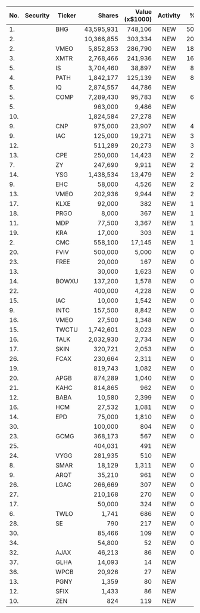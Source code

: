 No. | Security | Ticker | Shares | Value (x$1000) | Activity | % Port
|--- | --- | --- | ---:| ---:|:---:| ---:|
 1.||BHG</a>|43,595,931|748,106|NEW|50.58%
2.|||10,366,855|303,334|NEW|20.51%
2.||VMEO</a>|5,852,853|286,790|NEW|18.84%
3.||XMTR</a>|2,768,466|241,936|NEW|16.35%
5.||IS</a>|3,704,460|38,897|NEW|8.92%
4.||PATH</a>|1,842,177|125,139|NEW|8.46%
5.||IQ</a>|2,874,557|44,786|NEW|7.4%
5.||COMP</a>|7,289,430|95,783|NEW|6.29%
5.|||963,000|9,486|NEW|4.5%
10.|||1,824,584|27,278|NEW|4.5%
9.||CNP</a>|975,000|23,907|NEW|4.13%
9.||IAC</a>|125,000|19,271|NEW|3.94%
12.|||511,289|20,273|NEW|3.35%
13.||CPE</a>|250,000|14,423|NEW|2.49%
7.||ZY</a>|247,690|9,911|NEW|2.27%
14.||YSG</a>|1,438,534|13,479|NEW|2.22%
9.||EHC</a>|58,000|4,526|NEW|2.14%
13.||VMEO</a>|202,936|9,944|NEW|2.03%
17.||KLXE</a>|92,000|382|NEW|1.81%
18.||PRGO</a>|8,000|367|NEW|1.74%
11.||MDP</a>|77,500|3,367|NEW|1.59%
19.||KRA</a>|17,000|303|NEW|1.44%
2.||CMC</a>|558,100|17,145|NEW|1.35%
20.||FVIV</a>|500,000|5,000|NEW|0.86%
23.||FREE</a>|20,000|167|NEW|0.79%
13.|||30,000|1,623|NEW|0.76%
14.||BOWXU</a>|137,200|1,578|NEW|0.74%
22.|||400,000|4,228|NEW|0.73%
15.||IAC</a>|10,000|1,542|NEW|0.73%
9.||INTC</a>|157,500|8,842|NEW|0.69%
16.||VMEO</a>|27,500|1,348|NEW|0.63%
15.||TWCTU</a>|1,742,601|3,023|NEW|0.61%
16.||TALK</a>|2,032,930|2,734|NEW|0.56%
17.||SKIN</a>|320,721|2,053|NEW|0.42%
26.||FCAX</a>|230,664|2,311|NEW|0.39%
19.|||819,743|1,082|NEW|0.22%
20.||APGB</a>|874,289|1,040|NEW|0.21%
21.||KAHC</a>|814,865|962|NEW|0.19%
12.||BABA</a>|10,580|2,399|NEW|0.18%
16.||HCM</a>|27,532|1,081|NEW|0.17%
14.||EPD</a>|75,000|1,810|NEW|0.14%
30.|||100,000|804|NEW|0.13%
23.||GCMG</a>|368,173|567|NEW|0.11%
25.|||404,031|491|NEW|0.1%
24.||VYGG</a>|281,935|510|NEW|0.1%
8.||SMAR</a>|18,129|1,311|NEW|0.08%
9.||ARQT</a>|35,210|961|NEW|0.06%
26.||LGAC</a>|266,669|307|NEW|0.06%
27.|||210,168|270|NEW|0.05%
17.|||50,000|324|NEW|0.05%
6.||TWLO</a>|1,741|686|NEW|0.04%
28.||SE</a>|790|217|NEW|0.04%
30.|||85,466|109|NEW|0.02%
34.|||54,800|52|NEW|0.01%
32.||AJAX</a>|46,213|86|NEW|0.01%
37.||GLHA</a>|14,093|14|NEW|0%
36.||WPCB</a>|20,926|27|NEW|0%
13.||PGNY</a>|1,359|80|NEW|0%
12.||SFIX</a>|1,433|86|NEW|0%
10.||ZEN</a>|824|119|NEW|0%
